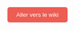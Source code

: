 <a href="https://tim-montmorency.com/compendium/edm3840" target="_blank" style="text-decoration:none;">
  <button style="padding:10px 20px; background-color:#ed5d53; color:white; border:none; border-radius:5px; cursor:pointer;">
    Aller vers le wiki
  </button>
</a>

